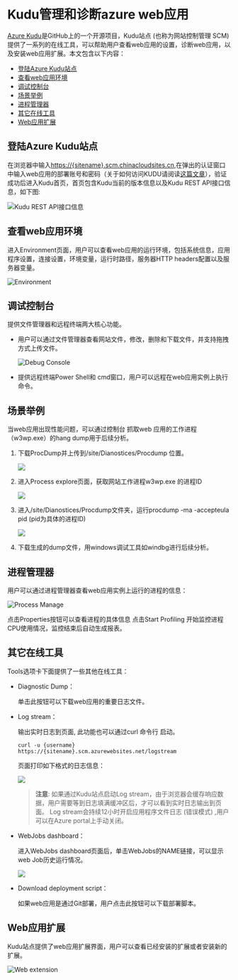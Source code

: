 # Kudu管理和诊断azure web应用


[Azure Kudu](https://github.com/projectkudu/kudu/wiki/Process-Threads-list-and-minidump-gcdump-diagsession)是GitHub上的一个开源项目，Kudu站点 (也称为网站控制管理 SCM) 提供了一系列的在线工具，可以帮助用户查看web应用的设置，诊断web应用，以及安装web应用扩展。本文包含以下内容：

- [登陆Azure Kudu站点](#login)
- [查看web应用环境](#env)
- [调试控制台](#console)
- [场景举例](#scenario)
- [进程管理器](#process)
- [其它在线工具](#tool)
- [Web应用扩展](#ext)
## <a id="login"></a>登陆Azure Kudu站点
在浏览器中输入[https://{sitename}.scm.chinacloudsites.cn](#),在弹出的认证窗口中输入web应用的部署账号和密码（关于如何访问KUDU请阅读[这篇文章](https://github.com/projectkudu/kudu/wiki/Accessing-the-kudu-service)），验证成功后进入Kudu首页，首页包含Kudu当前的版本信息以及Kudu REST API接口信息，如下图:

![Kudu REST API接口信息](media/aog-web-app-diagnostics-kudu/kudu-rest-api.png)

## <a id="env"></a>查看web应用环境

进入Environment页面，用户可以查看web应用的运行环境，包括系统信息，应用程序设置，连接设置，环境变量，运行时路径，服务器HTTP headers配置以及服务器变量。

![Environment](media/aog-web-app-diagnostics-kudu/environment.png)

## <a id="console"></a>调试控制台

提供文件管理器和远程终端两大核心功能。

* 用户可以通过文件管理器查看网站文件，修改，删除和下载文件，并支持拖拽方式上传文件。

	![Debug Console](media/aog-web-app-diagnostics-kudu/debug-console.png)
* 提供远程终端Power Shell和 cmd窗口，用户可以远程在web应用实例上执行命令。

## <a id="scenario"></a>场景举例

当web应用出现性能问题，可以通过控制台 抓取web 应用的工作进程（w3wp.exe）的hang dump用于后续分析。

1. 下载ProcDump并上传到/site/Dianostices/Procdump 位置。

	![](media/aog-web-app-diagnostics-kudu/sence-1.png)

2. 进入Process explore页面，获取网站工作进程w3wp.exe 的进程ID

	![](media/aog-web-app-diagnostics-kudu/sence-2.png)

3. 进入/site/Dianostices/Procdump文件夹，运行procdump -ma -accepteula pid (pid为具体的进程ID)

	![](media/aog-web-app-diagnostics-kudu/sence-3.png)

4. 下载生成的dump文件，用windows调试工具如windbg进行后续分析。

## <a id="process"></a>进程管理器

用户可以通过进程管理器查看web应用实例上运行的进程的信息：

![Process Manage](media/aog-web-app-diagnostics-kudu/process-manage.png)

点击Properties按钮可以查看进程的具体信息
点击Start Profiling 开始监控进程CPU使用情况，监控结束后自动生成报表。

## <a id="tool"></a>其它在线工具
Tools选项卡下面提供了一些其他在线工具：

* Diagnostic Dump：

	单击此按钮可以下载web应用的重要日志文件。
* Log stream：
   
	输出实时日志到页面, 此功能也可以通过curl 命令行 启动。

	``` 
	curl -u {username} https://{sitename}.scm.azurewebsites.net/logstream
	```
	页面打印如下格式的日志信息：

	![](media/aog-web-app-diagnostics-kudu/log-stream.png)

	>**注意**: 如果通过Kudu站点启动Log stream，由于浏览器会缓存响应数据，用户需要等到日志填满缓冲区后，才可以看到实时日志输出到页面。 Log stream会持续12小时开启应用程序文件日志 (错误模式) ,用户可以在Azure portal上手动关闭。
    
* WebJobs dashboard： 

	进入WebJobs dashboard页面后，单击WebJobs的NAME链接，可以显示web Job历史运行情况。
	
	![](media/aog-web-app-diagnostics-kudu/webjobs-deshboard.png)

* Download deployment script：
  
	如果web应用是通过Git部署，用户点击此按钮可以下载部署脚本。

## <a id="ext"></a>Web应用扩展

Kudu站点提供了web应用扩展界面，用户可以查看已经安装的扩展或者安装新的扩展。

![Web extension](media/aog-web-app-diagnostics-kudu/web-extension.png)

